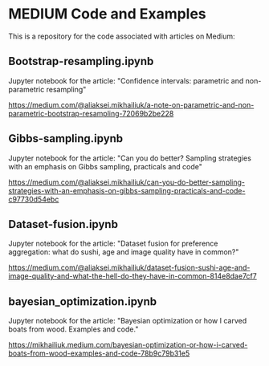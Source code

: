 # MEDIUM Code and Examples

This is a repository for the code associated with articles on Medium:




## Bootstrap-resampling.ipynb

Jupyter notebook for the article: "Confidence intervals: parametric and non-parametric resampling"

https://medium.com/@aliaksei.mikhailiuk/a-note-on-parametric-and-non-parametric-bootstrap-resampling-72069b2be228

## Gibbs-sampling.ipynb

Jupyter notebook for the article: "Can you do better? Sampling strategies with an emphasis on Gibbs sampling, practicals and code"

https://medium.com/@aliaksei.mikhailiuk/can-you-do-better-sampling-strategies-with-an-emphasis-on-gibbs-sampling-practicals-and-code-c97730d54ebc

## Dataset-fusion.ipynb

Jupyter notebook for the article: "Dataset fusion for preference aggregation: what do sushi, age and image quality have in common?"

https://medium.com/@aliaksei.mikhailiuk/dataset-fusion-sushi-age-and-image-quality-and-what-the-hell-do-they-have-in-common-814e8dae7cf7

## bayesian_optimization.ipynb

Jupyter notebook for the article: "Bayesian optimization or how I carved boats from wood. Examples and code."

https://mikhailiuk.medium.com/bayesian-optimization-or-how-i-carved-boats-from-wood-examples-and-code-78b9c79b31e5

